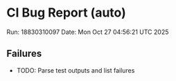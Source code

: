 # CI Bug Report (auto)
Run: 18830310097
Date: Mon Oct 27 04:56:21 UTC 2025

## Failures
- TODO: Parse test outputs and list failures
